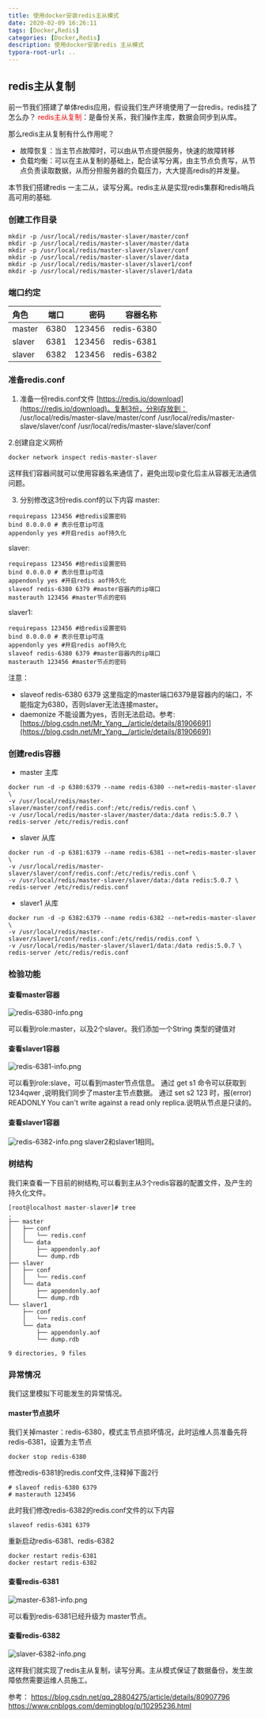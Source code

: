 ```yaml
---
title: 使用docker安装redis主从模式
date: 2020-02-09 16:26:11
tags: [Docker,Redis]
categories: [Docker,Redis]
description: 使用docker安装redis 主从模式
typora-root-url: ..
---
```

## redis主从复制

前一节我们搭建了单体redis应用，假设我们生产环境使用了一台redis，redis挂了怎么办？
<font color=red>redis主从复制</font>：是备份关系，我们操作主库，数据会同步到从库。

那么redis主从复制有什么作用呢？
* 故障恢复：当主节点故障时，可以由从节点提供服务，快速的故障转移
* 负载均衡：可以在主从复制的基础上，配合读写分离，由主节点负责写，从节点负责读取数据，从而分担服务器的负载压力，大大提高redis的并发量。

本节我们搭建redis 一主二从，读写分离。redis主从是实现redis集群和redis哨兵高可用的基础.

### 创建工作目录
```
mkdir -p /usr/local/redis/master-slaver/master/conf
mkdir -p /usr/local/redis/master-slaver/master/data
mkdir -p /usr/local/redis/master-slaver/slaver/conf
mkdir -p /usr/local/redis/master-slaver/slaver/data
mkdir -p /usr/local/redis/master-slaver/slaver1/conf
mkdir -p /usr/local/redis/master-slaver/slaver1/data
```

### 端口约定

|角色|端口|密码|容器名称|
|:---|:---:|---:|---:|
|master |6380  |123456 |redis-6380|
|slaver |6381  |123456 |redis-6381|
|slaver |6382  |123456 |redis-6382|

### 准备redis.conf

1. 准备一份redis.conf文件 [https://redis.io/download](https://redis.io/download)。复制3份，分别存放到：
/usr/local/redis/master-slave/master/conf
/usr/local/redis/master-slave/slaver/conf
/usr/local/redis/master-slave/slaver/conf

2.创建自定义网桥
```
docker network inspect redis-master-slaver
```
这样我们容器间就可以使用容器名来通信了，避免出现ip变化后主从容器无法通信问题。

3. 分别修改这3份redis.conf的以下内容
master:
```
requirepass 123456 #给redis设置密码
bind 0.0.0.0 # 表示任意ip可连
appendonly yes #开启redis aof持久化
```
slaver:
```
requirepass 123456 #给redis设置密码
bind 0.0.0.0 # 表示任意ip可连
appendonly yes #开启redis aof持久化
slaveof redis-6380 6379 #master容器内的ip端口
masterauth 123456 #master节点的密码
```
slaver1:
```
requirepass 123456 #给redis设置密码
bind 0.0.0.0 # 表示任意ip可连
appendonly yes #开启redis aof持久化
slaveof redis-6380 6379 #master容器内的ip端口
masterauth 123456 #master节点的密码
```
注意：
* slaveof redis-6380 6379 这里指定的master端口6379是容器内的端口，不能指定为6380，否则slaver无法连接master。
* daemonize 不能设置为yes，否则无法启动。参考:[https://blog.csdn.net/Mr_Yang__/article/details/81906691](https://blog.csdn.net/Mr_Yang__/article/details/81906691)

### 创建redis容器

* master 主库
```
docker run -d -p 6380:6379 --name redis-6380 --net=redis-master-slaver \
-v /usr/local/redis/master-slaver/master/conf/redis.conf:/etc/redis/redis.conf \
-v /usr/local/redis/master-slaver/master/data:/data redis:5.0.7 \
redis-server /etc/redis/redis.conf
```
* slaver 从库
```
docker run -d -p 6381:6379 --name redis-6381 --net=redis-master-slaver \
-v /usr/local/redis/master-slaver/slaver/conf/redis.conf:/etc/redis/redis.conf \
-v /usr/local/redis/master-slaver/slaver/data:/data redis:5.0.7 \
redis-server /etc/redis/redis.conf
```
* slaver1 从库
```
docker run -d -p 6382:6379 --name redis-6382 --net=redis-master-slaver \
-v /usr/local/redis/master-slaver/slaver1/conf/redis.conf:/etc/redis/redis.conf \
-v /usr/local/redis/master-slaver/slaver1/data:/data redis:5.0.7 \
redis-server /etc/redis/redis.conf
```
### 检验功能
#### 查看master容器
![redis-6380-info.png](/images/redis/redis-6380-info.png)

可以看到role:master，以及2个slaver。我们添加一个String 类型的键值对

#### 查看slaver1容器
![redis-6381-info.png](/images/redis/redis-6381-info.png)

可以看到role:slave，可以看到master节点信息。
通过 get s1 命令可以获取到1234qwer ,说明我们同步了master主节点数据。
通过 set s2 123 时，报(error) READONLY You can't write against a read only replica.说明从节点是只读的。

#### 查看slaver1容器
![redis-6382-info.png](/images/redis/redis-6382-info.png)
slaver2和slaver1相同。

### 树结构
我们来查看一下目前的树结构,可以看到主从3个redis容器的配置文件，及产生的持久化文件。
```
[root@localhost master-slaver]# tree
.
├── master
│   ├── conf
│   │   └── redis.conf
│   └── data
│       ├── appendonly.aof
│       └── dump.rdb
├── slaver
│   ├── conf
│   │   └── redis.conf
│   └── data
│       ├── appendonly.aof
│       └── dump.rdb
└── slaver1
    ├── conf
    │   └── redis.conf
    └── data
        ├── appendonly.aof
        └── dump.rdb

9 directories, 9 files

```
### 异常情况
我们这里模拟下可能发生的异常情况。

#### master节点损坏

我们关掉master：redis-6380，模式主节点损坏情况，此时运维人员准备先将redis-6381，设置为主节点
```
docker stop redis-6380
```
修改redis-6381的redis.conf文件,注释掉下面2行
```
# slaveof redis-6380 6379 
# masterauth 123456 
```
此时我们修改redis-6382的redis.conf文件的以下内容
```
slaveof redis-6381 6379
```
重新启动redis-6381、redis-6382
```
docker restart redis-6381
docker restart redis-6382
```
#### 查看redis-6381

![master-6381-info.png](/images/redis/master-6381-info.png)

可以看到redis-6381已经升级为 master节点。

#### 查看redis-6382

![slaver-6382-info.png](/images/redis/slaver-6382-info.png)

这样我们就实现了redis主从复制，读写分离。主从模式保证了数据备份，发生故障依然需要运维人员施工。

参考：
https://blog.csdn.net/qq_28804275/article/details/80907796
https://www.cnblogs.com/demingblog/p/10295236.html